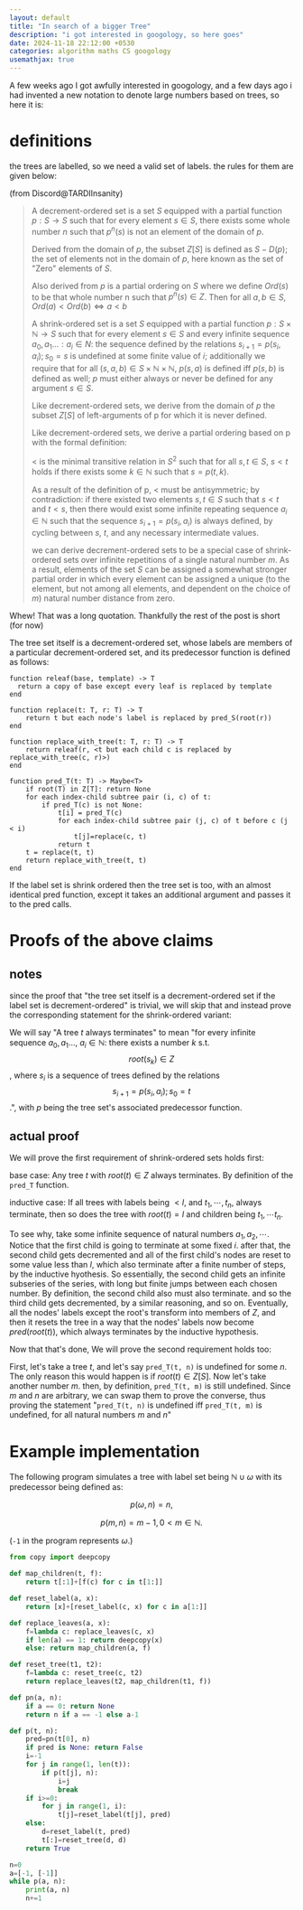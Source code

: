 ```yaml
---
layout: default
title: "In search of a bigger Tree"
description: "i got interested in googology, so here goes"
date: 2024-11-18 22:12:00 +0530
categories: algorithm maths CS googology
usemathjax: true
---
```


A few weeks ago I got awfully interested in googology, and a few days ago i had invented a new notation to denote large numbers based on trees, so here it is:

# definitions
the trees are labelled, so we need a valid set of labels. the rules for them are given below:

(from Discord@TARDIInsanity)

> A decrement-ordered set is a set $S$ equipped with a partial function $p : S \to S$ such that 
> for every element $s \in S$, there exists some whole number $n$ such that $p^n(s)$ is not an element of the domain of $p$.
> 
> Derived from the domain of $p$, the subset $Z[S]$ is defined as $S - D(p)$; the set of elements not in the domain of $p$, here known as the set of "Zero" elements of $S$.
> 
> Also derived from $p$ is a partial ordering on $S$ where we define $Ord(s)$ to be that whole number n such that $p^n(s) \in Z$.
> Then for all $a,b \in S$, $Ord(a) < Ord(b) \iff a < b$
> 
> A shrink-ordered set is a set $S$ equipped with a partial function $p : S \times \mathbb{N} \to S$ such that for every element $s \in S$ and every infinite sequence $a_0,a_1...: a_i \in N$: 
> the sequence defined by the relations $s_{i+1} = p(s_i, a_i); s_0 = s$ is undefined at some finite value of $i$;
> additionally we require that for all $(s,a,b) \in S\times\mathbb{N}\times\mathbb{N}$, $p(s,a)$ is defined iff $p(s,b)$ is defined as well;
> $p$ must either always or never be defined for any argument $s \in S$.
> 
> Like decrement-ordered sets, we derive from the domain of $p$ the subset $Z[S]$ of left-arguments of p for which it is never defined.
> 
> Like decrement-ordered sets, we derive a partial ordering based on p with the formal definition:
> 
> $<$ is the minimal transitive relation in $S^2$ such that for all $s,t \in S$, $s < t$ holds if there exists some $k \in \mathbb{N}$ such that $s = p(t, k)$.
> 
> As a result of the definition of p, $<$ must be antisymmetric; by contradiction: if there existed two elements $s,t \in S$
> such that $s < t$ and $t < s$, then there would exist some infinite repeating sequence $a_i \in \mathbb{N}$ 
> such that the sequence $s_{i+1} = p(s_i, a_i)$ is always defined, by cycling between $s$, $t$, and any necessary intermediate values.
>
> we can derive decrement-ordered sets to be a special case of shrink-ordered sets over infinite repetitions of a single natural number $m$. 
> As a result, elements of the set $S$ can be assigned a somewhat stronger partial order in which every element can be assigned a unique 
> (to the element, but not among all elements, and dependent on the choice of $m$) natural number distance from zero.

Whew! That was a long quotation. Thankfully the rest of the post is short (for now)

The tree set itself is a decrement-ordered set, whose labels are members of a particular decrement-ordered set, and its predecessor function is defined as follows:

```
function releaf(base, template) -> T
  return a copy of base except every leaf is replaced by template
end

function replace(t: T, r: T) -> T
    return t but each node's label is replaced by pred_S(root(r))
end

function replace_with_tree(t: T, r: T) -> T 
    return releaf(r, <t but each child c is replaced by replace_with_tree(c, r)>)
end

function pred_T(t: T) -> Maybe<T>
    if root(T) in Z[T]: return None
    for each index-child subtree pair (i, c) of t:
        if pred_T(c) is not None:
            t[i] = pred_T(c)
            for each index-child subtree pair (j, c) of t before c (j < i)
                t[j]=replace(c, t)
            return t
    t = replace(t, t)
    return replace_with_tree(t, t)
end
```

If the label set is shrink ordered then the tree set is too, with an almost identical pred function, 
except it takes an additional argument and passes it to the pred calls.

# Proofs of the above claims

## notes
since the proof that "the tree set itself is a decrement-ordered set if the label set is decrement-ordered" is trivial, we will skip that 
and instead prove the corresponding statement for the shrink-ordered variant:

We will say "A tree $t$ always terminates" to mean "for every infinite sequence $a_0,a_1...$, $a_i \in \mathbb{N}$: 
there exists a number $k$ s.t. $$root(s_k) \in Z$$, where $s_i$ is a sequence of trees defined by the relations $$s_{i+1} = p(s_i, a_i); s_0 = t$$.", with $p$ 
being the tree set's associated predecessor function.

## actual proof

We will prove the first requirement of shrink-ordered sets holds first:

base case: Any tree $t$ with $root(t) \in Z$ always terminates. By definition of the `pred_T` function.

inductive case: If all trees with labels being $< l$, and $t_1, \cdots, t_n$, always terminate, then so does the tree with $root(t) = l$ 
and children being $t_1, \cdots t_n$.

To see why, take some infinite sequence of natural numbers $a_1, a_2, \cdots$.
Notice that the first child is going to terminate at some fixed $i$. after that, the second child gets decremented 
and all of the first child's nodes are reset to some value less than $l$, which also terminate after a finite number of steps, by the inductive hyothesis.
So essentially, the second child gets an infinite subseries of the series, with long but finite jumps between each chosen number.
By definition, the second child also must also terminate. and so the third child gets decremented, by a similar reasoning, and so on.
Eventually, all the nodes' labels except the root's transform into members of $Z$, and then it resets the tree in a way that the nodes' labels now become $pred(root(t))$,
which always terminates by the inductive hypothesis.

Now that that's done, We will prove the second requirement holds too:

First, let's take a tree $t$, and let's say `pred_T(t, n)` is undefined for some $n$. The only reason this would happen is if $root(t) \in Z[S]$.
Now let's take another number $m$. then, by definition, `pred_T(t, m)` is still undefined. Since $m$ and $n$ are arbitrary, we can swap them to prove the converse,
thus proving the statement "`pred_T(t, n)` is undefined iff `pred_T(t, m)` is undefined, for all natural numbers $m$ and $n$"

# Example implementation

The following program simulates a tree with label set being $\mathbb{N} \cup {\omega}$ with its predecessor being defined as: 

$$p(\omega, n)=n,$$

$$p(m, n)=m-1, 0<m \in \mathbb{N}.$$

(`-1` in the program represents $\omega$.)

```py
from copy import deepcopy

def map_children(t, f):
    return t[:1]+[f(c) for c in t[1:]]

def reset_label(a, x):
    return [x]+[reset_label(c, x) for c in a[1:]]

def replace_leaves(a, x):
    f=lambda c: replace_leaves(c, x)
    if len(a) == 1: return deepcopy(x)
    else: return map_children(a, f)

def reset_tree(t1, t2):
    f=lambda c: reset_tree(c, t2)
    return replace_leaves(t2, map_children(t1, f))

def pn(a, n):
    if a == 0: return None
    return n if a == -1 else a-1

def p(t, n):
    pred=pn(t[0], n)
    if pred is None: return False
    i=-1
    for j in range(1, len(t)):
        if p(t[j], n):
            i=j
            break
    if i>=0:
        for j in range(1, i):
            t[j]=reset_label(t[j], pred)
    else:
        d=reset_label(t, pred)
        t[:]=reset_tree(d, d)
    return True

n=0
a=[-1, [-1]]
while p(a, n):
    print(a, n)
    n+=1
```
